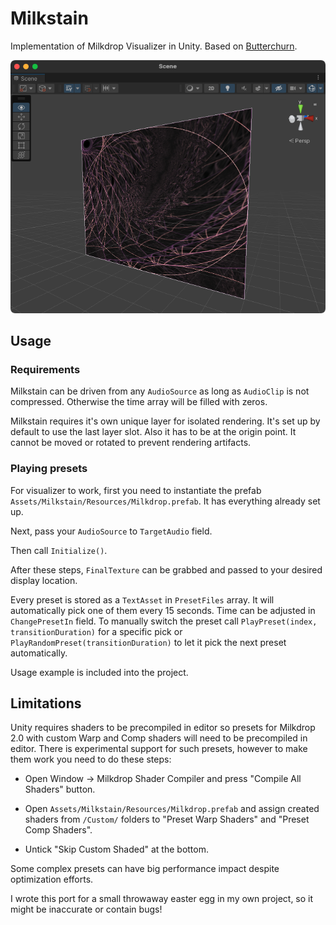 # Milkstain
Implementation of Milkdrop Visualizer in Unity. Based on <a href=https://github.com/jberg/butterchurn>Butterchurn</a>.

![Screenshot](Screenshot.png)

## Usage

### Requirements
Milkstain can be driven from any ```AudioSource``` as long as ```AudioClip``` is not compressed. Otherwise the time array will be filled with zeros.

Milkstain requires it's own unique layer for isolated rendering. It's set up by default to use the last layer slot. Also it has to be at the origin point. It cannot be moved or rotated to prevent rendering artifacts.

### Playing presets
For visualizer to work, first you need to instantiate the prefab ```Assets/Milkstain/Resources/Milkdrop.prefab```. It has everything already set up.

Next, pass your ```AudioSource``` to ```TargetAudio``` field.

Then call ```Initialize()```.

After these steps, ```FinalTexture``` can be grabbed and passed to your desired display location.

Every preset is stored as a ```TextAsset``` in ```PresetFiles``` array. It will automatically pick one of them every 15 seconds. Time can be adjusted in ```ChangePresetIn``` field. To manually switch the preset call ```PlayPreset(index, transitionDuration)``` for a specific pick or ```PlayRandomPreset(transitionDuration)``` to let it pick the next preset automatically.

Usage example is included into the project.

## Limitations
Unity requires shaders to be precompiled in editor so presets for Milkdrop 2.0 with custom Warp and Comp shaders will need to be precompiled in editor. There is experimental support for such presets, however to make them work you need to do these steps:

- Open Window -> Milkdrop Shader Compiler and press "Compile All Shaders" button.

- Open ```Assets/Milkstain/Resources/Milkdrop.prefab``` and assign created shaders from ```/Custom/``` folders to "Preset Warp Shaders" and "Preset Comp Shaders".

- Untick "Skip Custom Shaded" at the bottom.

Some complex presets can have big performance impact despite optimization efforts.

I wrote this port for a small throwaway easter egg in my own project, so it might be inaccurate or contain bugs!
